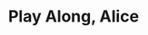 ---
layout: film
title:  "Play Along, Alice"
alt-title: "Do it Again, Alice"
production-year:   2016
production-date: 2016-02
synopsis: Alice in horrorland.
header-img: images/PlayAlong_Still5.png
thumbnail: images/PlayAlong_header.jpeg
camera: Canon C100 Mark II
format: "16:9"
location: U.K.
nav:
 - title: Cast & Crew
   link: "#credits"
 - title: Stills
   link: "#stills"
 - title: VFX
   link: "vfx"  
 - title: Watch on CryptTV
   link: https://www.facebook.com/CryptTV/videos/1703342043239672/
   external: true
credits:
 - section-title: CAST
   people: 
     - role:
       name: Lizzie Riach
     - role:
       name: Conall O'Neill
     - role:
       name: Steven Kingaby
     - role:
       name: Lucy Lan Luo
 - section-title: CREW
   people: 
     - role: Written, Directed, </br> Produced, and Edited By
       name: Fahdi Kanavati
     - role: co-Produced by
       name: Peter Owen Brook
     - role: Music by
       name: Cylink <a href="https://soundcloud.com/sanha-lee-4"><span class="glyphicon glyphicon-music"></span></a>
     - role: Director of Photography </br>and Visual Effects
       name: Fahdi Kanavati
     - role: 1st AD
       name: Jackie Beddoe
     - role: Make-up Artist
       name: Farah Shair
     - role: Boom Operator
       name: Peter Owen Brook
running-time: "00:30"
budget: £50
production: Crypt TV and Imperial College TV
stills:
 - link: images/PlayAlong_Still1.png
 - link: images/PlayAlong_Still3.png
 - link: images/PlayAlong_Still9.png
 - link: images/PlayAlong_Still13.png
 - link: images/PlayAlong_Still14.png
 - link: images/PlayAlong_Still18.png
---